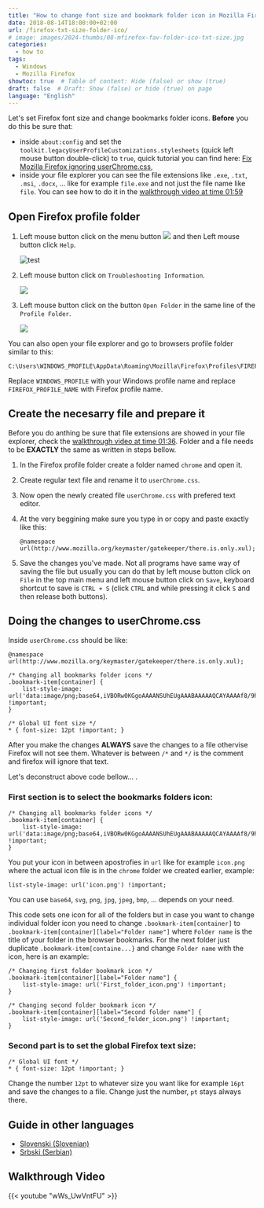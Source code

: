 ```yaml
---
title: "How to change font size and bookmark folder icon in Mozilla Firefox"
date: 2018-08-14T18:00:00+02:00
url: /firefox-txt-size-folder-ico/
# image: images/2024-thumbs/08-mfirefox-fav-folder-ico-txt-size.jpg
categories: 
  - how to
tags: 
  - Windows
  - Mozilla Firefox
showtoc: true  # Table of content: Hide (false) or show (true)
draft: false  # Draft: Show (false) or hide (true) on page
language: "English"
---
```


Let's set Firefox font size and change bookmarks folder icons. **Before** you do this be sure that:
- inside `about:config` and set the `toolkit.legacyUserProfileCustomizations.stylesheets` (quick left mouse button double-click) to `true`, quick tutorial you can find here: [Fix Mozilla Firefox ignoring userChrome.css](https://www.youtube.com/watch?v=3F_wSkMin8Q&list=PLbvZxzmdNckxgR98xK9iSVsO4bySit-q2 "Click/tap to visit the guide!"),
- inside your file explorer you can see the file extensions like `.exe`, `.txt`, `.msi`, `.docx`, ... like for example `file.exe` and not just the file name like `file`. You can see how to do it in the [walkthrough video at time 01:59](https://youtu.be/wWs_UwVntFU?si=jACAf5M_ZNkZE4MJ&t=119 "Click/tap to jump on that video section!")

## Open Firefox profile folder

1. Left mouse button click on the menu button ![](/images/Mozilla-Firefox/mfirefox_menu_button.jpeg) and then Left mouse button click `Help`.
   
   ![test](/images/Mozilla-Firefox/mfirefox_menu_help.en.jpeg)

2. Left mouse button click on `Troubleshooting Information`.
   
   ![](/images/Mozilla-Firefox/mfirefox_menu_troubleshooting_info.en.jpeg)

3. Left mouse button click on the button `Open Folder` in the same line of the `Profile Folder`.
   
   ![](/images/Mozilla-Firefox/mfirefox_troubleshooting_info.en.jpeg)

You can also open your file explorer and go to browsers profile folder similar to this:

    C:\Users\WINDOWS_PROFILE\AppData\Roaming\Mozilla\Firefox\Profiles\FIREFOX_PROFILE_NAME.default

Replace `WINDOWS_PROFILE` with your Windows profile name and replace `FIREFOX_PROFILE_NAME` with Firefox profile name.

## Create the necesarry file and prepare it

Before you do anthing be sure that file extensions are showed in your file explorer, check the [walkthrough video at time 01:36](https://youtu.be/wWs_UwVntFU?si=jACAf5M_ZNkZE4MJ&t=96 "Click/tap to jump on that video section!"). Folder and a file needs to be **EXACTLY** the same as written in steps bellow.

1. In the Firefox profile folder create a folder named `chrome` and open it.
2. Create regular text file and rename it to `userChrome.css`.
3. Now open the newly created file `userChrome.css` with prefered text editor.
4. At the very beggining make sure you type in or copy and paste exactly like this: 
   
       @namespace url(http://www.mozilla.org/keymaster/gatekeeper/there.is.only.xul);

5. Save the changes you've made. Not all programs have same way of saving the file but usually you can do that by left mouse button click on `File` in the top main menu and left mouse button click on `Save`, keyboard shortcut to save is `CTRL + S` (click `CTRL` and while pressing it click `S` and then release both buttons).

## Doing the changes to userChrome.css

Inside `userChrome.css` should be like:

    @namespace url(http://www.mozilla.org/keymaster/gatekeeper/there.is.only.xul);
    
    /* Changing all bookmarks folder icons */
    .bookmark-item[container] {
        list-style-image: url('data:image/png;base64,iVBORw0KGgoAAAANSUhEUgAAABAAAAAQCAYAAAAf8/9hAAAAjklEQVR42mNkAIIfx2xbgVQWAwHw//9/hh9cVgxX7ny5aBs6zQEkxgg1YD2QCiBkAAgwCdowXH0u8cHQKV9w1ICBNODaC4kvH24vUHVIO/+CLANuvhJnUGVdu4PD6rAnJQYcABrgOMIN2A00wI3MaBT/+vHOQl371PP3YQYQn505rRgu3/180S50ugNIDACEZogRw/LarAAAAABJRU5ErkJggg==') !important;
    }

    /* Global UI font size */
    * { font-size: 12pt !important; }

After you make the changes **ALWAYS** save the changes to a file othervise Firefox will not see them. Whatever is between `/*` and `*/` is the comment and firefox will ignore that text. 

Let's deconstruct above code bellow... . 

### First section is to select the bookmarks folders icon:

    /* Changing all bookmarks folder icons */
    .bookmark-item[container] {
        list-style-image: url('data:image/png;base64,iVBORw0KGgoAAAANSUhEUgAAABAAAAAQCAYAAAAf8/9hAAAAjklEQVR42mNkAIIfx2xbgVQWAwHw//9/hh9cVgxX7ny5aBs6zQEkxgg1YD2QCiBkAAgwCdowXH0u8cHQKV9w1ICBNODaC4kvH24vUHVIO/+CLANuvhJnUGVdu4PD6rAnJQYcABrgOMIN2A00wI3MaBT/+vHOQl371PP3YQYQn505rRgu3/180S50ugNIDACEZogRw/LarAAAAABJRU5ErkJggg==') !important;
    }

You put your icon in between apostrofies in `url` like for example `icon.png` where the actual icon file is in the `chrome` folder we created earlier, example:

    list-style-image: url('icon.png') !important;

You can use `base64`, `svg`, `png`, `jpg`, `jpeg`, `bmp`, ... depends on your need.

This code sets one icon for all of the folders but in case you want to change individual folder icon you need to change `.bookmark-item[container]` to `.bookmark-item[container][label="Folder name"]` where `Folder name` is the title of your folder in the browser bookmarks. For the next folder just duplicate `.bookmark-item[containe...}` and change `Folder name` with the icon, here is an example:

    /* Changing first folder bookmark icon */
    .bookmark-item[container][label="Folder name"] {
        list-style-image: url('First_folder_icon.png') !important;
    }

    /* Changing second folder bookmark icon */
    .bookmark-item[container][label="Second folder name"] {
        list-style-image: url('Second_folder_icon.png') !important;
    }

### Second part is to set the global Firefox text size:

    /* Global UI font */
    * { font-size: 12pt !important; }

Change the number `12pt` to whatever size you want like for example `16pt` and save the changes to a file. Change just the number, `pt` stays always there.

## Guide in other languages

- [Slovenski (Slovenian)](https://www.youtube.com/watch?v=U-uOC7PB4uE&list=PLbvZxzmdNckyeHQYbvDKF3GK58peTHdnl "Kliknite/tapnite da odprete! Click/tap to open!")
- [Srbski (Serbian)](https://www.youtube.com/watch?v=qgD5EVDq4uo&list=PLbvZxzmdNckxgR98xK9iSVsO4bySit-q2 "Kliknite/tapnite da otvorite! Click/tap to open!")

## Walkthrough Video

{{< youtube "wWs_UwVntFU" >}}